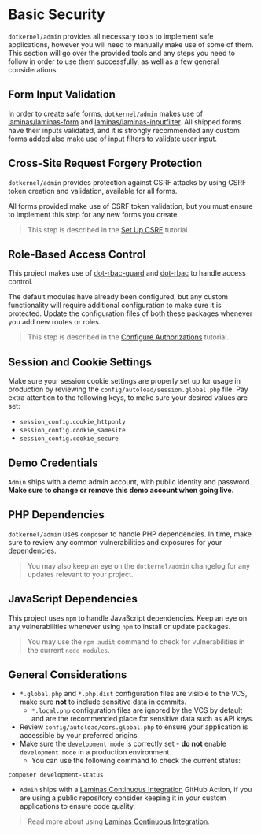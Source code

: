 # Basic Security

`dotkernel/admin` provides all necessary tools to implement safe applications, however you will need to manually make use of some of them.
This section will go over the provided tools and any steps you need to follow in order to use them successfully, as well as a few general considerations.

## Form Input Validation

In order to create safe forms, `dotkernel/admin` makes use of [laminas/laminas-form](https://github.com/laminas/laminas-form) and [laminas/laminas-inputfilter](https://github.com/laminas/laminas-inputfilter).
All shipped forms have their inputs validated, and it is strongly recommended any custom forms added also make use of input filters to validate user input.

## Cross-Site Request Forgery Protection

`dotkernel/admin` provides protection against CSRF attacks by using CSRF token creation and validation, available for all forms.

All forms provided make use of CSRF token validation, but you must ensure to implement this step for any new forms you create.

> This step is described in the [Set Up CSRF](../how-to/csrf.md) tutorial.

## Role-Based Access Control

This project makes use of [dot-rbac-guard](https://github.com/dotkernel/dot-rbac-guard) and [dot-rbac](https://github.com/dotkernel/dot-rbac) to handle access control.

The default modules have already been configured, but any custom functionality will require additional configuration to make sure it is protected.
Update the configuration files of both these packages whenever you add new routes or roles.

> This step is described in the [Configure Authorizations](../how-to/authorization.md) tutorial.

## Session and Cookie Settings

Make sure your session cookie settings are properly set up for usage in production by reviewing the `config/autoload/session.global.php` file.
Pay extra attention to the following keys, to make sure your desired values are set:

- `session_config.cookie_httponly`
- `session_config.cookie_samesite`
- `session_config.cookie_secure`

## Demo Credentials

`Admin` ships with a demo admin account, with public identity and password.
**Make sure to change or remove this demo account when going live.**

## PHP Dependencies

`dotkernel/admin` uses `composer` to handle PHP dependencies.
In time, make sure to review any common vulnerabilities and exposures for your dependencies.

> You may also keep an eye on the `dotkernel/admin` changelog for any updates relevant to your project.

## JavaScript Dependencies

This project uses `npm` to handle JavaScript dependencies.
Keep an eye on any vulnerabilities whenever using `npm` to install or update packages.

> You may use the `npm audit` command to check for vulnerabilities in the current `node_modules`.

## General Considerations

- `*.global.php` and `*.php.dist` configuration files are visible to the VCS, make sure **not** to include sensitive data in commits.
    - `*.local.php` configuration files are ignored by the VCS by default and are the recommended place for sensitive data such as API keys.
- Review `config/autoload/cors.global.php` to ensure your application is accessible by your preferred origins.
- Make sure the `development mode` is correctly set - **do not** enable `development mode` in a production environment.
    - You can use the following command to check the current status:

```shell
composer development-status
```

- `Admin` ships with a [Laminas Continuous Integration](https://github.com/laminas/laminas-continuous-integration-action) GitHub Action,
if you are using a public repository consider keeping it in your custom applications to ensure code quality.

> Read more about using [Laminas Continuous Integration](https://getlaminas.org/blog/2024-08-05-using-laminas-continuous-integration.html).
